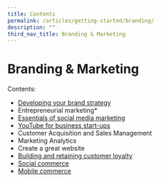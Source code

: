 ```yaml
---
title: Contents
permalink: /articles/getting-started/branding/
description: ""
third_nav_title: Branding & Marketing
---
```


# Branding & Marketing
Contents:
* [Developing your brand strategy](/articles/getting-started/branding/develop-brand-strategy/)
* Entrepreneurial marketing*
* [Essentials of social media marketing](/articles/getting-started/branding/essentials-social-media-marketing/)
* [YouTube for business start-ups](/articles/getting-started/branding/youtube-busines-start-ups/)
* Customer Acquisition and Sales Management
* Marketing Analytics
* Create a great website
* [Building and retaining customer loyalty](/articles/getting-started/branding/customer-loyalty/)
* [Social commerce](/articles/getting-started/branding/social-commerce/)
* [Mobile commerce](/articles/getting-started/branding/mobile-commerce/)